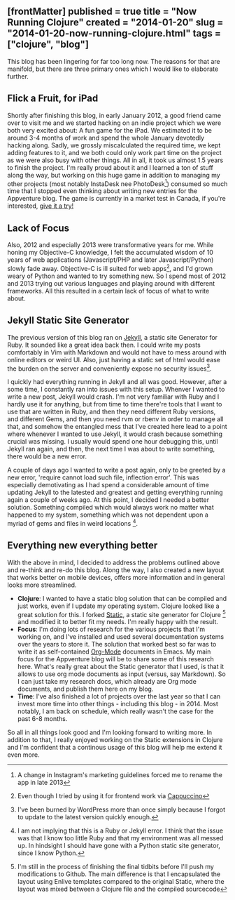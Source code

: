 [frontMatter]
published = true
title = "Now Running Clojure"
created = "2014-01-20"
slug = "2014-01-20-now-running-clojure.html"
tags = ["clojure", "blog"]
---

This blog has been lingering for far too long now. The reasons for that
are manifold, but there are three primary ones which I would like to
elaborate further.

## Flick a Fruit, for iPad

Shortly after finishing this blog, in early January 2012, a good friend
came over to visit me and we started hacking on an indie project which
we were both very excited about: A fun game for the iPad. We estimated
it to be around 3-4 months of work and spend the whole January devotedly
hacking along. Sadly, we grossly miscalculated the required time, we
kept adding features to it, and we both could only work part time on the
project as we were also busy with other things. All in all, it took us
almost 1.5 years to finish the project. I\'m really proud about it and I
learned a ton of stuff along the way, but working on this huge game in
addition to managing my other projects (most notably InstaDesk nee
PhotoDesk[^1]) consumed so much time that I stopped even thinking about
writing new entries for the Appventure blog. The game is currently in a
market test in Canada, if you\'re interested, [give it a
try!](https://itunes.apple.com/ca/app/flick-a-fruit/id771895296?mt%3D8)

## Lack of Focus

Also, 2012 and especially 2013 were transformative years for me. While
honing my Objective-C knowledge, I felt the accumulated wisdom of 10
years of web applications (Javascript/PHP and later Javascript/Python)
slowly fade away. Objective-C is ill suited for web apps[^2], and I\'d
grown weary of Python and wanted to try something new. So I spend most
of 2012 and 2013 trying out various languages and playing around with
different frameworks. All this resulted in a certain lack of focus of
what to write about.

## Jekyll Static Site Generator

The previous version of this blog ran on [Jekyll](http://jekyllrb.com/),
a static site Generator for Ruby. It sounded like a great idea back
then. I could write my posts comfortably in Vim with Markdown and would
not have to mess around with online editors or weird UI. Also, just
having a static set of html would ease the burden on the server and
conveniently expose no security issues[^3].

I quickly had everything running in Jekyll and all was good. However,
after a some time, I constantly ran into issues with this setup. Whenver
I wanted to write a new post, Jekyll would crash. I\'m not very familiar
with Ruby and I hardly use it for anything, but from time to time
there\'re tools that I want to use that are written in Ruby, and then
they need different Ruby versions, and different Gems, and then you need
rvm or rbenv in order to manage all that, and somehow the entangled mess
that I\'ve created here lead to a point where whenever I wanted to use
Jekyll, it would crash because something crucial was missing. I usually
would spend one hour debugging this, until Jekyll ran again, and then,
the next time I was about to write something, there would be a new
error.

A couple of days ago I wanted to write a post again, only to be greeted
by a new error, \'require cannot load such file, inflection error\'.
This was especially demotivating as I had spend a considerable amount of
time updating Jekyll to the latested and greatest and getting everything
running again a couple of weeks ago. At this point, I decided I needed a
better solution. Something compiled which would always work no matter
what happened to my system, something which was not dependent upon a
myriad of gems and files in weird locations [^4].

## Everything new everything better

With the above in mind, I decided to address the problems outlined above
and re-think and re-do this blog. Along the way, I also created a new
layout that works better on mobile devices, offers more information and
in general looks more streamlined.

-   **Clojure**: I wanted to have a static blog solution that can be
    compiled and just works, even if I update my operating system.
    Clojure looked like a great solution for this. I forked
    [Static](http://nakkaya.com/static.html), a static site generator
    for Clojure [^5] and modified it to better fit my needs. I\'m really
    happy with the result.
-   **Focus**: I\'m doing lots of research for the various projects that
    I\'m working on, and I\'ve installed and used several documentation
    systems over the years to store it. The solution that worked best so
    far was to write it as self-contained
    [Org-Mode](http://orgmode.org/) documents in Emacs. My main focus
    for the Appventure blog will be to share some of this research here.
    What\'s really great about the Static generator that I used, is that
    it allows to use org mode documents as input (versus, say Markdown).
    So I can just take my research docs, which already are Org mode
    documents, and publish them here on my blog.
-   **Time**: I\'ve also finished a lot of projects over the last year
    so that I can invest more time into other things - including this
    blog - in 2014. Most notably, I am back on schedule, which really
    wasn\'t the case for the past 6-8 months.

So all in all things look good and I\'m looking forward to writing more.
In addition to that, I really enjoyed working on the Static extensions
in Clojure and I\'m confident that a continous usage of this blog will
help me extend it even more.

[^1]: A change in Instagram\'s marketing guidelines forced me to rename
    the app in late 2013

[^2]: Even though I tried by using it for frontend work via
    [Cappuccino](http://www.cappuccino-project.org/)

[^3]: I\'ve been burned by WordPress more than once simply because I
    forgot to update to the latest version quickly enough.

[^4]: I am not implying that this is a Ruby or Jekyll error. I think
    that the issue was that I know too little Ruby and that my
    environment was all messed up. In hindsight I should have gone with
    a Python static site generator, since I know Python.

[^5]: I\'m still in the process of finishing the final tidbits before
    I\'ll push my modifications to Github. The main difference is that I
    encapsulated the layout using Enlive templates compared to the
    original Static, where the layout was mixed between a Clojure file
    and the compiled sourcecode
